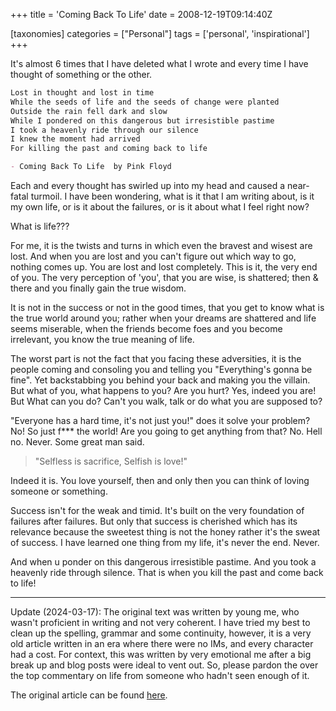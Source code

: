 +++
title = 'Coming Back To Life'
date = 2008-12-19T09:14:40Z

[taxonomies]
categories = ["Personal"]
tags = ['personal', 'inspirational']
+++

It's almost 6 times that I have deleted what I wrote and every time I have thought of something or the other. 

<!--more-->

```md
Lost in thought and lost in time
While the seeds of life and the seeds of change were planted
Outside the rain fell dark and slow
While I pondered on this dangerous but irresistible pastime
I took a heavenly ride through our silence
I knew the moment had arrived
For killing the past and coming back to life

- Coming Back To Life  by Pink Floyd
```

Each and every thought has swirled up into my head and caused a near-fatal turmoil. I have been wondering, what is it that I am writing about, is it my own life, or is it about the failures, or is it about what I feel right now?

What is life???

For me, it is the twists and turns in which even the bravest and wisest are lost. And when you are lost and you can't figure out which way to go, nothing comes up. You are lost and lost completely. This is it, the very end of you. The very perception of 'you', that you are wise, is shattered; then & there and you finally gain the true wisdom. 

It is not in the success or not in the good times, that you get to know what is the true world around you; rather when your dreams are shattered and life seems miserable, when the friends become foes and you become irrelevant, you know the true meaning of life.

The worst part is not the fact that you facing these adversities, it is the people coming and consoling you and telling you "Everything's gonna be fine". Yet backstabbing you behind your back and making you the villain. But what of you, what happens to you? Are you hurt? Yes, indeed you are! But What can you do? Can't you walk, talk or do what you are supposed to?

"Everyone has a hard time, it's not just you!" does it solve your problem? No! So just f*** the world! Are you going to get anything from that? No. Hell no. Never. Some great man said.

> "Selfless is sacrifice, Selfish is love!"

Indeed it is. You love yourself, then and only then you can think of loving someone or something. 

Success isn't for the weak and timid. It's built on the very foundation of failures after failures. But only that success is cherished which has its relevance because the sweetest thing is not the honey rather it's the sweat of success. I have learned one thing from my life, it's never the end. Never.

And when u ponder on this dangerous irresistible pastime.
And you took a heavenly ride through silence.
That is when you kill the past and come back to life!

---
Update (2024-03-17): The original text was written by young me, who wasn't proficient in writing and not very coherent. I have tried my best to clean up the spelling, grammar and some continuity, however, it is a very old article written in an era where there were no IMs, and every character had a cost. 
For context, this was written by very emotional me after a big break up and blog posts were ideal to vent out. So, please pardon the over the top commentary on life from someone who hadn't seen enough of it.

The original article can be found [here](https://ujjwalkanth.blogspot.com/2008/12/coming-back-to-life.html).
